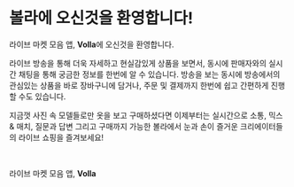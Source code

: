 # 볼라에 오신것을 환영합니다!

라이브 마켓 모음 앱, **Volla**에 오신것을 환영합니다.

라이브 방송을 통해 더욱 자세하고 현실감있게 상품을 보면서, 동시에 판매자와의 실시간 채팅을 통해 궁금한 정보를 한번에 알 수 있습니다.
방송을 보는 동시에 방송에서의 관심있는 상품을 바로 장바구니에 담거나, 주문 및 결제까지 한번에 쉽고 간편하게 진행할 수도 있습니다.

지금껏 사진 속 모델들로만 옷을 보고 구매하셨다면 이제부터는 실시간으로 소통, 믹스 & 매치, 질문과 답변 그리고 구매까지 가능한 볼라에서
눈과 손이 즐거운 크리에이터들의 라이브 쇼핑을 즐겨보세요!

<br>

라이브 마켓 모음 앱, **Volla**
